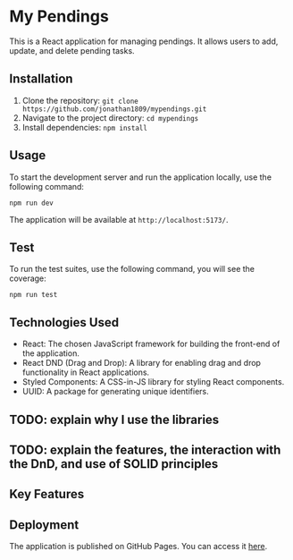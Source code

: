 # My Pendings

This is a React application for managing pendings. It allows users to add, update, and delete pending tasks.

## Installation

1. Clone the repository: `git clone https://github.com/jonathan1809/mypendings.git`
2. Navigate to the project directory: `cd mypendings`
3. Install dependencies: `npm install`

## Usage

To start the development server and run the application locally, use the following command:

```
npm run dev
```

The application will be available at `http://localhost:5173/`.

## Test

To run the test suites, use the following command, you will see the coverage:

```
npm run test
```

## Technologies Used

- React: The chosen JavaScript framework for building the front-end of the application.
- React DND (Drag and Drop): A library for enabling drag and drop functionality in React applications.
- Styled Components: A CSS-in-JS library for styling React components.
- UUID: A package for generating unique identifiers.

## TODO: explain why I use the libraries

## TODO: explain the features, the interaction with the DnD, and use of SOLID principles

## Key Features

## Deployment

The application is published on GitHub Pages. You can access it [here](application-link).
